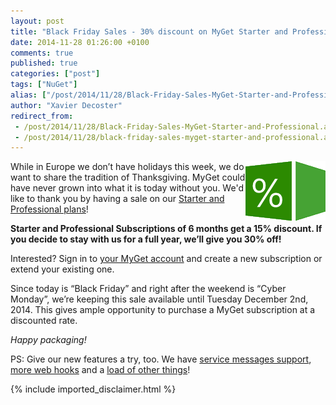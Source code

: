 ```yaml
---
layout: post
title: "Black Friday Sales - 30% discount on MyGet Starter and Professional"
date: 2014-11-28 01:26:00 +0100
comments: true
published: true
categories: ["post"]
tags: ["NuGet"]
alias: ["/post/2014/11/28/Black-Friday-Sales-MyGet-Starter-and-Professional.aspx", "/post/2014/11/28/black-friday-sales-myget-starter-and-professional.aspx"]
author: "Xavier Decoster"
redirect_from:
 - /post/2014/11/28/Black-Friday-Sales-MyGet-Starter-and-Professional.aspx.html
 - /post/2014/11/28/black-friday-sales-myget-starter-and-professional.aspx.html
---
```


<p><a href="/images/image_118.png"><img width="128" height="95" title="Thank you! Black Friday deals" align="right" style="border: 0px currentColor; padding-top: 0px; padding-right: 0px; padding-left: 0px; float: right; display: inline; background-image: none;" alt="Thank you! Black Friday deals" src="/images/image_thumb_116.png" border="0"></a>While in Europe we don’t have holidays this week, we do want to share the tradition of Thanksgiving. MyGet could have never grown into what it is today without you. We'd like to thank you by having a sale on our <a href="https://www.myget.org/plans">Starter and Professional plans</a>!</p> <p><strong>Starter and Professional Subscriptions of 6 months get a 15% discount. If you decide to stay with us for a full year, we’ll give you 30% off!</strong></p> <p>Interested? Sign in to <a href="https://www.myget.org/profile/Me#!/Subscription">your MyGet account</a> and create a new subscription or extend your existing one.</p> <p>Since today is “Black Friday” and right after the weekend is “Cyber Monday”, we’re keeping this sale available until Tuesday December 2nd, 2014. This gives ample opportunity to purchase a MyGet subscription at a discounted rate.</p> <p><em>Happy packaging!</em></p><p>PS: Give our new features a try, too. We have <a href="/post/2014/11/26/Build-Services-supports-Service-Messages.aspx" target="_blank">service messages support</a>, <a href="/post/2014/11/25/Web-hooks-released-Integrate-MyGet-with-other-services.aspx" target="_blank">more web hooks</a> and a <a href="/post/2014/11/18/myget-1-9-5-release-notes.aspx" target="_blank">load of other things</a>!</p>

{% include imported_disclaimer.html %}

